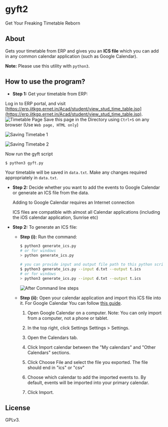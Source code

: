 # gyft2

Get Your Freaking Timetable Reborn

## About

Gets your timetable from ERP and gives you an **ICS file** which you can add in any common calendar application (such as Google Calendar).

**Note:** Please use this utility with `python3`.

## How to use the program?

- **Step 1:** Get your timetable from ERP:

Log in to ERP portal, and visit [https://erp.iitkgp.ernet.in/Acad/student/view_stud_time_table.jsp](https://erp.iitkgp.ernet.in/Acad/student/view_stud_time_table.jsp).
![Timetable Page](https://i.imgur.com/c9aITJ7.png)
Save this page in the Directory using `Ctrl+S` on any browser (Use `Web page, HTML only`)

![Saving Timetabe 1](https://i.imgur.com/thQb8zj.png)

![Saving Timetabe 2](https://i.imgur.com/t8B0FwO.png)

Now run the gyft script

  ```sh
  $ python3 gyft.py
  ```

Your timetable will be saved in `data.txt`. Make any changes required appropriately in `data.txt`.

- **Step 2:** Decide whether you want to add the events to Google Calendar or
    generate an ICS file from the data.

    Adding to Google Calendar requires an Internet connection

    ICS files are compatible with almost all Calendar applications (including
    the iOS calendar application, Sunrise etc)

- **Step 2:** To generate an ICS file:

    - **Step (i):** Run the command:

        ```sh
        $ python3 generate_ics.py
        # or for windows
        > python generate_ics.py
        ```

        ```sh
        # you can provide input and output file path to this python script
        $ python3 generate_ics.py --input d.txt --output t.ics
        # or for windows
        > python3 generate_ics.py --input d.txt --output t.ics
        ```

        ![After Command line steps](https://i.imgur.com/5jGn0ii.png)

    - **Step (ii):** Open your calendar application and import this ICS file
        into it. For Google Calendar You can follow [this guide](https://support.google.com/calendar/answer/37118?hl=en).    
        1.  Open Google Calendar on a computer. Note: You can only import from a computer, not a phone or tablet.

        2. In the top right, click Settings Settings > Settings.

        3. Open the Calendars tab.

        4. Click Import calendar between the "My calendars" and "Other Calendars" sections.

        5. Click Choose File and select the file you exported. The file should end in "ics" or "csv"

        6. Choose which calendar to add the imported events to. By default, events will be imported into your primary calendar.

        7. Click Import.


## License

GPLv3.
